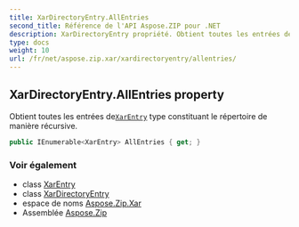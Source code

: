 ```yaml
---
title: XarDirectoryEntry.AllEntries
second_title: Référence de l'API Aspose.ZIP pour .NET
description: XarDirectoryEntry propriété. Obtient toutes les entrées deXarEntry type constituant le répertoire de manière récursive.
type: docs
weight: 10
url: /fr/net/aspose.zip.xar/xardirectoryentry/allentries/
---
```

## XarDirectoryEntry.AllEntries property

Obtient toutes les entrées de[`XarEntry`](../../xarentry/) type constituant le répertoire de manière récursive.

```csharp
public IEnumerable<XarEntry> AllEntries { get; }
```

### Voir également

* class [XarEntry](../../xarentry/)
* class [XarDirectoryEntry](../)
* espace de noms [Aspose.Zip.Xar](../../xardirectoryentry/)
* Assemblée [Aspose.Zip](../../../)


